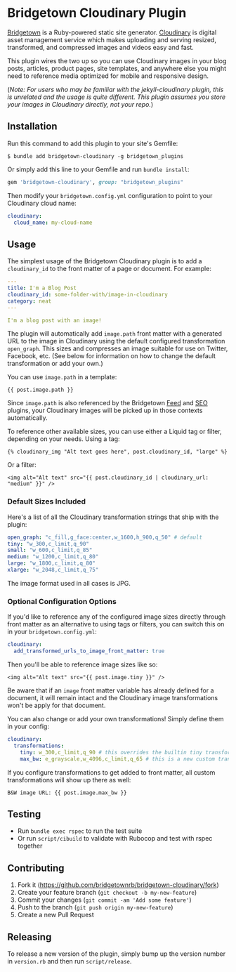 # Bridgetown Cloudinary Plugin

[Bridgetown](https://www.bridgetownrb.com) is a Ruby-powered static site generator.
[Cloudinary](https://www.cloudinary.com) is digital asset management service which
makes uploading and serving resized, transformed, and compressed images and videos
easy and fast.

This plugin wires the two up so you can use Cloudinary images in your blog posts,
articles, product pages, site templates, and anywhere else you might need to
reference media optimized for mobile and responsive design.

(_Note: For users who may be familiar with the jekyll-cloudinary plugin, this is
unrelated and the usage is quite different. This plugin assumes you store your
images in Cloudinary directly, not your repo._)

## Installation

Run this command to add this plugin to your site's Gemfile:

```shell
$ bundle add bridgetown-cloudinary -g bridgetown_plugins
```

Or simply add this line to your Gemfile and run `bundle install`:

```ruby
gem 'bridgetown-cloudinary', group: "bridgetown_plugins"
```

Then modify your `bridgetown.config.yml` configuration to point to your Cloudinary
cloud name:

```yaml
cloudinary:
  cloud_name: my-cloud-name
```

## Usage

The simplest usage of the Bridgetown Cloudinary plugin is to add a `cloudinary_id` to
the front matter of a page or document. For example:

```yaml
---
title: I'm a Blog Post
cloudinary_id: some-folder-with/image-in-cloudinary
category: neat
---

I'm a blog post with an image!
```

The plugin will automatically add `image.path` front matter with a generated URL to
the image in Cloudinary using the default configured transformation `open_graph`.
This sizes and compresses an image suitable for use on Twitter, Facebook, etc.
(See below for information on how to change the default transformation or add your
own.)

You can use `image.path` in a template:

`{{ post.image.path }}`

Since `image.path` is also referenced by the Bridgetown [Feed](https://github.com/bridgetownrb/bridgetown-feed) and [SEO](https://github.com/bridgetownrb/bridgetown-seo-tag) plugins,
your Cloudinary images will be picked up in those contexts automatically.

To reference other available sizes, you can use either a Liquid tag or filter,
depending on your needs. Using a tag:

`{% cloudinary_img "Alt text goes here", post.cloudinary_id, "large" %}`

Or a filter:

`<img alt="Alt text" src="{{ post.cloudinary_id | cloudinary_url: "medium" }}" />`


### Default Sizes Included

Here's a list of all the Cloudinary transformation strings that ship with the plugin:

```yaml
open_graph: "c_fill,g_face:center,w_1600,h_900,q_50" # default
tiny: "w_300,c_limit,q_90"
small: "w_600,c_limit,q_85"
medium: "w_1200,c_limit,q_80"
large: "w_1800,c_limit,q_80"
xlarge: "w_2048,c_limit,q_75"
```

The image format used in all cases is JPG.

### Optional Configuration Options

If you'd like to reference any of the configured image sizes directly through front
matter as an alternative to using tags or filters, you can switch this on in your
`bridgetown.config.yml`:

```yaml
cloudinary:
  add_transformed_urls_to_image_front_matter: true
```

Then you'll be able to reference image sizes like so:

`<img alt="Alt text" src="{{ post.image.tiny }}" />`

Be aware that if an `image` front matter variable has already defined for a document,
it will remain intact and the Cloudinary image transformations won't be apply for
that document.

You can also change or add your own transformations! Simply define them in your
config:

```yaml
cloudinary:
  transformations:
    tiny: w_300,c_limit,q_90 # this overrides the builtin tiny transformation
    max_bw: e_grayscale,w_4096,c_limit,q_65 # this is a new custom transformation
```

If you configure transformations to get added to front matter, all custom
transformations will show up there as well:

`B&W image URL: {{ post.image.max_bw }}`

## Testing

* Run `bundle exec rspec` to run the test suite
* Or run `script/cibuild` to validate with Rubocop and test with rspec together

## Contributing

1. Fork it (https://github.com/bridgetownrb/bridgetown-cloudinary/fork)
2. Create your feature branch (`git checkout -b my-new-feature`)
3. Commit your changes (`git commit -am 'Add some feature'`)
4. Push to the branch (`git push origin my-new-feature`)
5. Create a new Pull Request

## Releasing

To release a new version of the plugin, simply bump up the version number in
`version.rb` and then run `script/release`.
